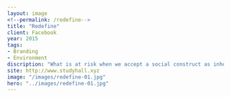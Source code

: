 ```yaml
---
layout: image
<!--permalink: /redefine-->
title: "Redefine"
client: Facebook
year: 2015
tags:
- Branding
- Environment
discription: "What is at risk when we accept a social construct as inherent? Amidst rapid changes in the ways we communicate and digest information, phenomena that have in the past appeared as naturalized or accidental now demand a heightened self-consciousness and scrutiny. It is dangerous not to question the rules we live by. However it is the rapidity of change itself, rather than the long-standing presentation of behavior as accidental that generates a need for agency. If we can collectively accept that norms are fluid and malleable according to time and place, whose responsibility is it to ensure that norms are leveraged equitably?"
site: http://www.studyhall.xyz
image: "/images/redefine-01.jpg"
hero: "../images/redefine-01.jpg"
---
```



